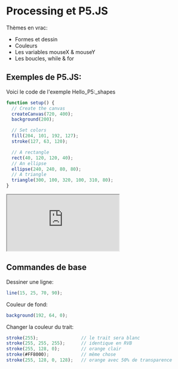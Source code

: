 # Processing et P5.JS

Thèmes en vrac:

- Formes et dessin
- Couleurs
- Les variables mouseX & mouseY
- Les boucles, while & for

## Exemples de P5.JS:

Voici le code de l'exemple Hello_P5:_shapes

```javascript
function setup() {
  // Create the canvas
  createCanvas(720, 400);
  background(200);

  // Set colors
  fill(204, 101, 192, 127);
  stroke(127, 63, 120);

  // A rectangle
  rect(40, 120, 120, 40);
  // An ellipse
  ellipse(240, 240, 80, 80);
  // A triangle
  triangle(300, 100, 320, 100, 310, 80);
}
```

<iframe style="aspect-ratio: 4/3" src="https://editor.p5js.org/p5/full/hhu8mAXJpQ7"></iframe>

## Commandes de base

Dessiner une ligne:

```javascript
line(15, 25, 70, 90);
```

Couleur de fond:

```javascript
background(192, 64, 0);
```

Changer la couleur du trait:

```javascript
stroke(255);                // le trait sera blanc
stroke(255, 255, 255);      // identique en RVB
stroke(255, 128, 0);        // orange clair
stroke(#FF8000);            // même chose
stroke(255, 128, 0, 128);   // orange avec 50% de transparence
```